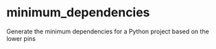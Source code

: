 # minimum_dependencies
Generate the minimum dependencies for a Python project based on the lower pins
